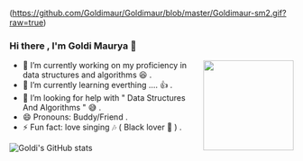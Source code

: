 
(https://github.com/Goldimaur/Goldimaur/blob/master/Goldimaur-sm2.gif?raw=true)

### Hi there , I'm Goldi Maurya 👋

<a href="https://myoctocat.dev/@Goldimaur/octocat">
  <img align="right" src="https://user-images.githubusercontent.com/6764957/101532175-1cda1580-39cf-11eb-92fc-8466f97122fc.png" width=160 />
</a>




- 🔭 I’m currently working on my proficiency in data structures and algorithms 😆 .
- 🌱 I’m currently learning everthing .... 👍 . 
- 🤔 I’m looking for help with " Data Structures And Algorithms " 	😅 .
- 😄 Pronouns: Buddy/Friend . 
- ⚡ Fun fact: love singing 	🎶 ( Black lover 🖤 ) . 




![Goldi's GitHub stats](https://github-readme-stats.vercel.app/api?username=Goldimaur&show_icons=true&theme=dark)






